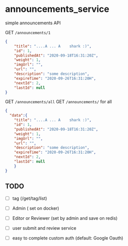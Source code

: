 # announcements_service


simple announcements API

GET `/announcements/1`

```json
{
    "title": "....A ... A    shark :)",
    "id": 1,
    "publishedAt": "2020-09-18T16:31:20Z",
    "weight": 1,
    "imgUrl": "",
    "url": "",
    "description": "some description",
    "expireTime": "2020-09-26T16:31:20H",
    "nextId": 2,
    "lastId": null
}
```

GET `/announcements/all`
GET `/announcements/` for all

```json
{
  "data":{
    "title": "....A ... A    shark :)",
    "id": 1,
    "publishedAt": "2020-09-18T16:31:20Z",
    "weight": 1,
    "imgUrl": "",
    "url": "",
    "description": "some description",
    "expireTime": "2020-09-26T16:31:20H",
    "nextId": 2,
    "lastId": null
	}
}
```



## TODO

- [ ] tag (/get/tag/list)
- [ ] Admin ( set on docker)
- [ ] Editor or Reviewer (set by admin and save on redis)
- [ ] user submit and review service
- [ ] easy to complete custom auth (default: Google Oauth)





